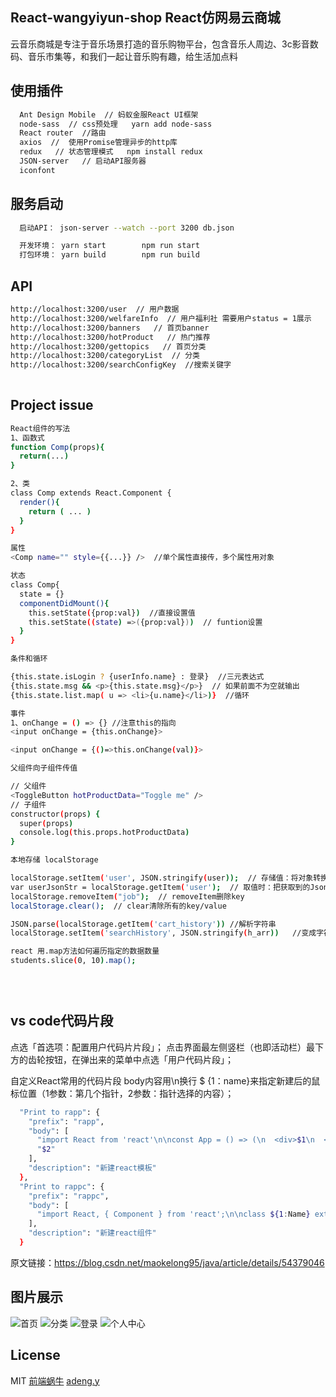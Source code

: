 ## React-wangyiyun-shop React仿网易云商城

云音乐商城是专注于音乐场景打造的音乐购物平台，包含音乐人周边、3c影音数码、音乐市集等，和我们一起让音乐购有趣，给生活加点料

## 使用插件

``` bash
  Ant Design Mobile  // 蚂蚁金服React UI框架
  node-sass  // css预处理   yarn add node-sass
  React router  //路由
  axios  //  使用Promise管理异步的http库
  redux   // 状态管理模式   npm install redux
  JSON-server   // 启动API服务器
  iconfont
```

## 服务启动

``` bash
  启动API： json-server --watch --port 3200 db.json

  开发环境： yarn start        npm run start
  打包环境： yarn build        npm run build
```

## API

``` bash
http://localhost:3200/user  // 用户数据
http://localhost:3200/welfareInfo  // 用户福利社 需要用户status = 1展示
http://localhost:3200/banners   // 首页banner
http://localhost:3200/hotProduct   // 热门推荐
http://localhost:3200/gettopics   // 首页分类
http://localhost:3200/categoryList  // 分类
http://localhost:3200/searchConfigKey  //搜索关键字
  
```

## Project issue

``` bash
React组件的写法
1、函数式
function Comp(props){
  return(...)
}

2、类
class Comp extends React.Component {
  render(){
    return ( ... )
  }
}

属性
<Comp name="" style={{...}} />  //单个属性直接传，多个属性用对象

状态
class Comp{
  state = {}
  componentDidMount(){
    this.setState({prop:val})  //直接设置值
    this.setState((state) =>({prop:val}))  // funtion设置
  }
}

条件和循环

{this.state.isLogin ? {userInfo.name} : 登录}  //三元表达式
{this.state.msg && <p>{this.state.msg}</p>}  // 如果前面不为空就输出
{this.state.list.map( u => <li>{u.name}</li>)}  //循环

事件
1、onChange = () => {} //注意this的指向
<input onChange = {this.onChange}>

<input onChange = {()=>this.onChange(val)}>

父组件向子组件传值

// 父组件
<ToggleButton hotProductData="Toggle me" />
// 子组件
constructor(props) {
  super(props)
  console.log(this.props.hotProductData)
}

本地存储 localStorage

localStorage.setItem('user', JSON.stringify(user));  // 存储值：将对象转换为Json字符串
var userJsonStr = localStorage.getItem('user');  // 取值时：把获取到的Json字符串转换回对象
localStorage.removeItem("job");  // removeItem删除key
localStorage.clear();  // clear清除所有的key/value

JSON.parse(localStorage.getItem('cart_history')) //解析字符串
localStorage.setItem('searchHistory', JSON.stringify(h_arr))   //变成字符串

react 用.map方法如何遍历指定的数据数量
students.slice(0, 10).map();


  
```

## vs code代码片段

点选「首选项：配置用户代码片片段」；
点击界面最左侧竖栏（也即活动栏）最下方的齿轮按钮，在弹出来的菜单中点选「用户代码片段」；

自定义React常用的代码片段  body内容用\n换行  $ {1：name}来指定新建后的鼠标位置（1参数：第几个指针，2参数：指针选择的内容）；
``` bash
  "Print to rapp": {
    "prefix": "rapp",
    "body": [
      "import React from 'react'\n\nconst App = () => (\n  <div>$1\n  </div>\n)\n\nexport default App",
      "$2"
    ],
    "description": "新建react模板"
  },
  "Print to rappc": {
    "prefix": "rappc",
    "body": [
      "import React, { Component } from 'react';\n\nclass ${1:Name} extends Component{\n  state = {\n  }\n  componentDidMount(){\n  }\n  render(){\n    return (\n      <div>${2:Name}</div>\n    )\n  }\n}\n\nexport default ${3:Name}"
    ],
    "description": "新建react组件"
  }
```
原文链接：https://blog.csdn.net/maokelong95/java/article/details/54379046

## 图片展示

<img src="http://1eng.vip/wangyiyun-shop-img/shouye.png" />首页
<img src="http://1eng.vip/wangyiyun-shop-img/fenlei.png" />分类
<img src="http://1eng.vip/wangyiyun-shop-img/denglu.png" />登录
<img src="http://1eng.vip/wangyiyun-shop-img/gerenzhongxin.png" />个人中心

## License

MIT
[前端蜗牛](http://adeng.vip)
[adeng.y](http://1eng.vip)
